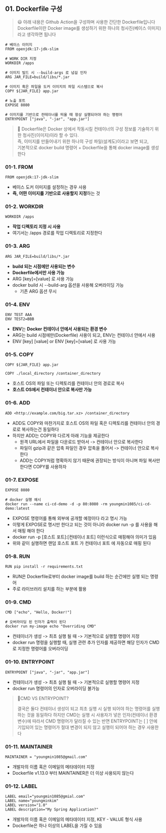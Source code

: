 ## 01. Dockerfile 구성

> 😃 아래 내용은 Github Action을 구성하며 사용한 간단한 Dockerfile입니다  
> Dockerfile이란 Docker image를 생성하기 위한 하나의 청사진(베이스 이미지)라고 생각하면 됩니다

```docker
# 베이스 이미지
FROM openjdk:17-jdk-slim

# WORK DIR 지정
WORKDIR /apps

# 이미지 빌드 시 --build-args 로 넘길 인자
ARG JAR_FILE=build/libs/*.jar

# 이미지 혹은 파일을 도커 이미지의 파일 시스템으로 복사
COPY ${JAR_FILE} app.jar

# 노출 포트
EXPOSE 8080

# 이미지를 기반으로 컨테이너를 띄울 때 항상 실행되어야 하는 명령어
ENTRYPOINT ["java", "-jar", "app.jar"]
```

> 🐳 Dockerfile은 Docker 상에서 작동시킬 컨테이너의 구성 정보를 기술하기 위한 청사진(이미지)이라 할 수 있다.  
> 즉, 이미지를 만들어내기 위한 하나의 구성 파일(설계도)이라고 보면 되고,   
> 기본적으로 docker build 명령어 + Dockerfile을 통해 docker image를 생성한다

### 01-1. FROM

```docker
FROM openjdk:17-jdk-slim
```

- 베이스 도커 이미지를 설정하는 경우 사용
- **즉, 어떤 이미지를 기반으로 사용할지 지정**하는 것

### 01-2. WORKDIR

```docker
WORKDIR /apps
```

- **작업 디렉토리 지정 시 사용**
- 여기서는 /apps 경로를 작업 디렉토리로 지정한다

### 01-3. ARG

```docker
ARG JAR_FILE=build/libs/*.jar
```

- **build 되는 시점에만 사용되는 변수**
- **Dockerfile에서만 사용 가능**
- ARG [key]=[value] 로 사용 가능
- docker build 시 --build-arg 옵션을 사용해 오버라이딩 가능
    - 기존 ARG 옵션 무시

### 01-4. ENV

```docker
ENV TEST AAA
ENV TEST2=BBB
```

- **ENV**는 **Docker 컨테이너 안에서 사용되는 환경 변수**
- ARG는 build 시점에만(Dockerfile) 사용이 되고, ENV는 컨테이너 안에서 사용
- ENV [key] [value] or ENV [key]=[value] 로 사용 가능

### 01-5. COPY

```docker
COPY ${JAR_FILE} app.jar
```

```docker
COPY ./local_directory /container_directory
```

- 호스트 OS의 파일 또는 디렉토리를 컨테이너 안의 경로로 복사
- **호스트 OS에서 컨테이너 안으로 복사만 가능**

### 01-6. ADD

```docker
ADD <http://example.com/big.tar.xz> /container_directory
```

- ADD도 COPY와 마찬가지로 호스트 OS의 파일 혹은 디렉토리를 컨테이너 안의 경로로 복사하는건 동일하다
- 하지만 ADD는 COPY와 다르게 아래 기능을 제공한다
    - 원격 URL에서 파일을 다운로드 받아서 -> 컨테이너 안으로 복사한다
    - 파일이 gzip과 같은 압축 파일인 경우 압축을 풀어서 -> 컨테이너 안으로 복사한다
    - ADD는 COPY처럼 명확하지 않기 때문에 권장되는 방식이 아니며 파일 복사만 한다면 COPY를 사용하자

### 01-7. EXPOSE

```docker
EXPOSE 8080
```

```docker
# docker 실행 예시
docker run --name ci-cd-demo -d -p 80:8080 -rm youngmin1085/ci-cd-demo:latest
```

- EXPOSE 명령어를 통해 외부에 공개할 예정이다 라고 명시 가능
- 이렇게 EXPOSE로 명시만 한다고 되는 것이 아니라 docker run -p 를 사용을 해서 매핑 해야 한다
- docker run -p [호스트 포트]:[컨테이너 포트] 이런식으로 매핑해야 의미가 있음
- 위와 같이 실행하면 랜덤 호스트 포트 가 컨테이너 포트 에 자동으로 매핑 된다

### 01-8. RUN

```docker
RUN pip install -r requirements.txt
```

- RUN은 Dockerfile로부터 docker image를 build 하는 순간에만 실행 되는 명령어
- 주로 라이브러리 설치를 하는 부분에 활용

### 01-9. CMD

```docker
CMD ["echo", "Hello, Docker!"]
```

```docker
# 오버라이딩 된 인자가 출력이 된다
docker run my-image echo "Overriding CMD"
```

- 컨테이너가 생성 -> 최초 실행 될 때 -> 기본적으로 실행할 명령어 지정
- docker run 명령을 실행할 때, 실행 관련 추가 인자를 제공하면 해당 인자가 CMD로 지정한 명령어를 오버라이딩

### 01-10. ENTRYPOINT

```docker
ENTRYPOINT ["java", "-jar", "app.jar"]
```

- 컨테이너가 생성 -> 최초 실행 될 때 -> 기본적으로 실행할 명령어 지정
- docker run 명령어의 인자로 오버라이딩 불가능

> 🤔CMD VS ENTRYPOINT?
> 
> 
> 결국은 둘다 컨테이너 생성이 되고 최초 실행 시 실행 되어야 하는 명령어를 실행하는 것을 동일하다
> 하지만 CMD는 실행 시 사용자가 넣은 인자(컨테이너 환경 변수)에 따라서 CMD 명령어가 달라질 수 있는 반면 ENTRYPOINT는 [ ] 안에 기입되어 있는 명령어가 절대 변경이 되지 않고 실행이 되어야 하는 경우 사용한다
> 

### 01-11. MAINTAINER

```docker
MAINTAINER = "youngmin1085@gmail.com"
```

- 개발자의 이름 혹은 이메일의 메타데이터 지정
- Dockerfile v1.13.0 부터 MAINTAINER은 더 이상 사용되지 않는다

### 01-12. LABEL

```docker
LABEL email="youngmin1085@gmial.com"
LABEL name="youngminkim"
LABEL version="1.0"
LABEL description="My Spring Application?"
```

- 개발자의 이름 혹은 이메일의 메타데이터 지정, KEY - VALUE 형식 사용
- Dockerfile은 하나 이상의 LABEL을 가질 수 있음
